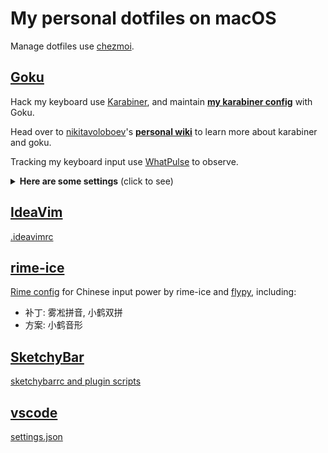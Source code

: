 # My personal dotfiles on macOS

Manage dotfiles use [chezmoi](https://github.com/twpayne/chezmoi).

## [Goku](https://github.com/yqrashawn/GokuRakuJoudo)

Hack my keyboard use [Karabiner](https://github.com/pqrs-org/Karabiner-Elements), and maintain [**__my karabiner config__**](./dot_config/karabiner.edn) with Goku.

Head over to [nikitavoloboev](https://github.com/nikitavoloboev)'s [**__personal wiki__**](https://wiki.nikiv.dev/macOS/apps/karabiner/) to learn more about karabiner and goku.

Tracking my keyboard input use [WhatPulse](https://whatpulse.org/) to observe.

<details>
<summary><strong>Here are some settings</strong> (click to see)</summary>

| Type              | From                         | To                                                                | Comment                                                                    | Favorite | Todo                                       |
|-------------------|------------------------------|-------------------------------------------------------------------|----------------------------------------------------------------------------|----------|--------------------------------------------|
| layer             | space+any                    | shift+any                                                         | use the most strongest finger                                              | yes!     |                                            |
| layer             | v/m+any                      | control+any                                                       | use the second strongest finger                                            | yes!     |                                            |
| layer             | s+h/j/k/l                    | arrow keys                                                        |                                                                            | yes!     |                                            |
| layer             | s+d/f                        | copy/paste                                                        |                                                                            |          |                                            |
| layer             | d+j/k                        | cmd+shift+]/cmd+shift+[ in chrome; ctrl+tab/ctrl+shift+tab in wps | switch tabs in most apps                                                   | yes      |                                            |
| layer             | d+m                          | maximiz window                                                    | remap Rectangle.app                                                        |          |                                            |
| layer             | d+f/s                        | clicking(like vimium-f)/scrolling                                 | remap Homerow.app                                                          |          |                                            |
| layer             | f+j/k                        | delete/return                                                     | so easy to delete                                                          | yes!     |                                            |
| layer             | w+any                        | launch application                                                | w+j -> open chrome when not in chrome; w+j -> cmd+` when already in chrome | yes!     |                                            |
| layer             | o+any                        | open website                                                      | o+f -> create new tab of chrome                                            |          |                                            |
| layer             | a+h/j/k/l/v/b/n              | mouse navigation/click                                            | during navigation: hold f to slow down, hold s to scroll                   |          | avoid pinky problem                        |
| layer             | a+i/o                        | zoom in/out                                                       |                                                                            |          |                                            |
| layer             | t+any                        | toggle setting/information                                        | t+d -> toggle dark mode                                                    |          |                                            |
| layer             | g+h/j/k/l                    | home/page_down/page_up/end                                        |                                                                            |          |                                            |
| layer             | x+h/j/k/l                    | shift+arrow                                                       | vi visual mode                                                             |          |                                            |
| layer             | r+h/j/k/l                    | scrolling                                                         |                                                                            |          |                                            |
| simultaneous keys | j+k                          | esc                                                               |                                                                            | yes      |                                            |
| simultaneous keys | m+k                          | translate                                                         | remap Raycast.app                                                          |          | left hand mode with mouse                  |
| modifier alone    | left cmd                     | cmd+tab                                                           | so easy to switch previous app                                             | yes!     |                                            |
| modifier alone    | right cmd                    | mouse center click to active app, then maximize window            | use it a lot when vimium/ideavim lose focus in chrome/IntelliJ             | yes      |                                            |
| modifier alone    | left option                  | tmux prefix                                                       |                                                                            | yes      |                                            |
| modifier alone    | right option                 | translate in chrome/IntelliJ                                      | remap immersive-translate/Translation                                      | yes      |                                            |
| modifier alone    | left shift                   | switch english/chinese input                                      | by Rime (nothing to do with goku)                                          |          | avoid pinky problem                        |
| modifier alone    | right shift                  | caps_lock                                                         | turn on caps_lock to enter vi mode (in process)                            |          | more vi binding                            |
| modifier alone    | fn                           | copy                                                              |                                                                            |          |                                            |
| modifier alone    | left control                 | paste                                                             |                                                                            |          |                                            |
| other             | caps_lock                    | esc(pressed alone)/control(as modifier)                           | use j+k and v/m+any instead                                                |          |                                            |
| mouse             | option/command + left click  | copy word/selected                                                |                                                                            |          |                                            |
| mouse             | middle click                 | paste(hold middle click to overwrite)                             |                                                                            |          |                                            |
| trackpad          | s/d + finger on trackpad     | copy word/selected                                                |                                                                            |          | easy to accidentally trigger               |
| trackpad          | f + finger on trackpad       | paste(hold f to overwrite)                                        |                                                                            |          | easy to accidentally trigger               |
| trackpad          | h/j/k/l + finger on trackpad | arrow keys(one finger), home/page_down/page_up/end(two fingers)   |                                                                            |          | easy to accidentally trigger               |
</details>

## [IdeaVim](https://github.com/JetBrains/ideavim)

[.ideavimrc](./dot_ideavimrc)

## [rime-ice](https://github.com/iDvel/rime-ice)

[Rime config](./private_Library/Rime) for Chinese input power by rime-ice and [flypy](https://flypy.com/), including:
- 补丁: 雾凇拼音, 小鹤双拼
- 方案: 小鹤音形

## [SketchyBar](https://github.com/FelixKratz/SketchyBar)

[sketchybarrc and plugin scripts](./dot_config/sketchybar)

## [vscode](https://code.visualstudio.com/)

[settings.json](./private_Library/private_Application%20Support/private_Code/User/settings.json)
